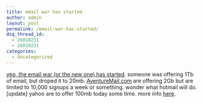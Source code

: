```yaml
---
title: email war has started
author: admin
layout: post
permalink: /email-war-has-started/
dsq_thread_id:
  - 26010231
  - 26010231
categories:
  - Uncategorized
---
```

[yep, the email war (or the new one) has started][1]. someone was offering 1Tb of email, but droped it to 20mb. [AventureMail.com][2] are offering 2Gb but are limited to 10,000 signups a week or something. wonder what hotmail will do. [update] yahoo are to offer 100mb today some time. more info [here][3].

 [1]: http://www.theinquirer.net/?article=16588
 [2]: http://www.AventureMail.com
 [3]: http://news.com.com/Yahoo+to+launch+100MB+free+e-mail/2100-1023_3-5233594.html?tag=nefd.top